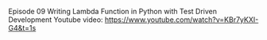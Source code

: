 Episode 09
Writing Lambda Function in Python with Test Driven Development
Youtube video: https://www.youtube.com/watch?v=KBr7yKXI-G4&t=1s